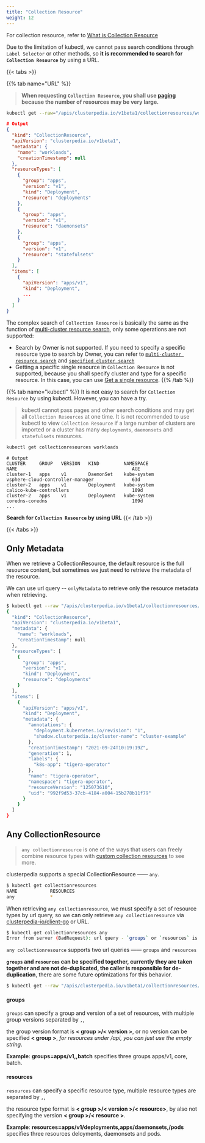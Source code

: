 ```yaml
---
title: "Collection Resource"
weight: 12
---
```


For collection resource, refer to [What is Collection Resource](../../../concepts/collection-resource)  

Due to the limitation of kubectl, we cannot pass search conditions through `Label Selector` or other methods, so **it is recommended to search for `Collection Resource`** by using a URL.


{{< tabs >}}

{{% tab name="URL" %}}
> **When requesting `Collection Resource`, you shall use [paging](../#paging) because the number of resources may be very large.**
```bash
kubectl get --raw="/apis/clusterpedia.io/v1beta1/collectionresources/workloads?limit=1" | jq
```
```json
# Output
{
  "kind": "CollectionResource",
  "apiVersion": "clusterpedia.io/v1beta1",
  "metadata": {
    "name": "workloads",
    "creationTimestamp": null
  },
  "resourceTypes": [
    {
      "group": "apps",
      "version": "v1",
      "kind": "Deployment",
      "resource": "deployments"
    },
    {
      "group": "apps",
      "version": "v1",
      "resource": "daemonsets"
    },
    {
      "group": "apps",
      "version": "v1",
      "resource": "statefulsets"
    }
  ],
  "items": [
    {
      "apiVersion": "apps/v1",
      "kind": "Deployment",
      ...
    }
  ]
}
```

The complex search of `Collection Resource` is basically the same as the function of [multi-cluster resource search](../multi-cluster), only some operations are not supported:
* Search by Owner is not supported. If you need to specify a specific resource type to search by Owner, you can refer to [`multi-cluster resource search`](../multi-cluster#query-by-parent-or-ancestor-owner) and [`specified cluster search`](../specified-cluster#search-by-parent-or-ancestor-owner)
* Getting a specific single resource in `Collection Resource` is not supported, because you shall specify cluster and type for a specific resource. In this case, you can use [Get a single resource](../specified-cluster#get-a-single-resource).
{{% /tab %}}

{{% tab name="kubectl" %}}
It is not easy to search for `Collection Resource` by using kubectl. However, you can have a try.
> kubectl cannot pass pages and other search conditions and may get all `Collection Resources` at one time. It is not recommended to use kubectl to view `Collection Resource` if a large number of clusters are imported or a cluster has many `deployments`, `daemonsets` and `statefulsets` resources.

```bash
kubectl get collectionresources workloads
```
```
# Output
CLUSTER     GROUP   VERSION   KIND         NAMESPACE                     NAME                                          AGE
cluster-1   apps    v1        DaemonSet    kube-system                   vsphere-cloud-controller-manager              63d
cluster-2   apps    v1        Deployment   kube-system                   calico-kube-controllers                       109d
cluster-2   apps    v1        Deployment   kube-system                   coredns-coredns                               109d
...
```

**Search for `Collection Resource` by using URL**
{{< /tab >}}

{{< /tabs >}}

## Only Metadata
When we retrieve a CollectionResource, the default resource is the full resource content, but sometimes we just need to retrieve the metadata of the resource.

We can use url query -- `onlyMetadata` to retrieve only the resource metadata when retrieving.
```bash
$ kubectl get --raw "/apis/clusterpedia.io/v1beta1/collectionresources/workloads?onlyMetadata=true&limit=1" | jq
{
  "kind": "CollectionResource",
  "apiVersion": "clusterpedia.io/v1beta1",
  "metadata": {
    "name": "workloads",
    "creationTimestamp": null
  },
  "resourceTypes": [
    {
      "group": "apps",
      "version": "v1",
      "kind": "Deployment",
      "resource": "deployments"
    }
  ],
  "items": [
    {
      "apiVersion": "apps/v1",
      "kind": "Deployment",
      "metadata": {
        "annotations": {
          "deployment.kubernetes.io/revision": "1",
          "shadow.clusterpedia.io/cluster-name": "cluster-example"
        },
        "creationTimestamp": "2021-09-24T10:19:19Z",
        "generation": 1,
        "labels": {
          "k8s-app": "tigera-operator"
        },
        "name": "tigera-operator",
        "namespace": "tigera-operator",
        "resourceVersion": "125073610",
        "uid": "992f9d53-37cb-4184-a004-15b278b11f79"
      }
    }
  ]
}
```

## Any CollectionResource
> `any collectionresource` is one of the ways that users can freely combine resource types with [custom collection resources](../../../concepts/collection-resource#custom-collection-resource) to see more.

clusterpedia supports a special CollectionResource —— `any`.
```bash
$ kubectl get collectionresources
NAME            RESOURCES
any             *
```

When retrieving `any collectionresource`, we must specify a set of resource types by url query, so we can only retrieve `any collectionresource` via [clusterpedia-io/client-go](https://github.com/clusterpedia-io/client-go/pull/43) or URL.
```bash
$ kubectl get collectionresources any
Error from server (BadRequest): url query - `groups` or `resources` is required
```

`any collectionresource` supports two url queries —— `groups` and `resources`

**`groups` and `resources` can be specified together, currently they are taken together and are not de-duplicated, the caller is responsible for de-duplication**,
there are some future optimizations for this behavior.

```bash
$ kubectl get --raw "/apis/clusterpedia.io/v1beta1/collectionresources/any?onlyMetadata=true&groups=apps&resources=batch/jobs,batch/cronjobs" | jq
```

#### groups
`groups` can specify a group and version of a set of resources, with multiple group versions separated by `,`,

the group version format is **< group >/< version >**, or no version can be specified **< group >**, *for resources under /api, you can just use the empty string*.

**Example**: **groups=apps/v1,,batch** specifies three groups apps/v1, core, batch.

#### resources
`resources` can specify a specific resource type, multiple resource types are separated by `,`,

the resource type format is **< group >/< version >/< resource>**, by also not specifying the version **< group >/< resource >**.

**Example**: **resources=apps/v1/deployments,apps/daemonsets,/pods** specifies three resources deloyments, daemonsets and pods.
